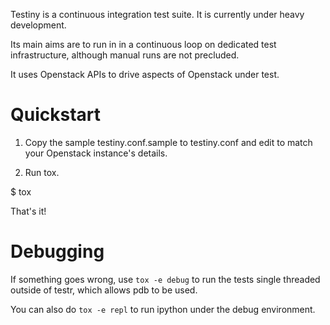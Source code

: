 Testiny is a continuous integration test suite. It is currently under heavy development.

Its main aims are to run in in a continuous loop on dedicated test infrastructure,
although manual runs are not precluded.

It uses Openstack APIs to drive aspects of Openstack under test.

Quickstart
==========

1. Copy the sample testiny.conf.sample to testiny.conf and edit to match your
Openstack instance's details.

2. Run tox.

  $ tox

That's it!


Debugging
=========

If something goes wrong, use `tox -e debug` to run the tests single threaded outside
of testr, which allows pdb to be used.

You can also do `tox -e repl` to run ipython under the debug environment.
